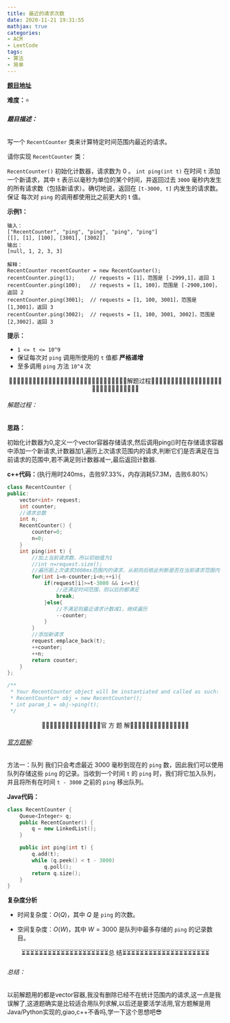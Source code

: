 ```yaml
---
title: 最近的请求次数
date: 2020-11-21 19:31:55
mathjax: true
categories:
- ACM
- LeetCode
tags:
- 算法
- 简单
---
```


**[题目地址](https://leetcode-cn.com/problems/number-of-recent-calls/submissions/)**

**难度：**⭐

###### **题目描述：**

写一个 `RecentCounter` 类来计算特定时间范围内最近的请求。

请你实现 `RecentCounter` 类：

`RecentCounter()` 初始化计数器，请求数为 0 。
`int ping(int t)` 在时间 `t` 添加一个新请求，其中 `t` 表示以毫秒为单位的某个时间，并返回过去 `3000` 毫秒内发生的所有请求数（包括新请求）。确切地说，返回在 `[t-3000, t]` 内发生的请求数。
保证 每次对 `ping` 的调用都使用比之前更大的 t 值。

<!-- more -->

**示例1：**

```
输入：
["RecentCounter", "ping", "ping", "ping", "ping"]
[[], [1], [100], [3001], [3002]]
输出：
[null, 1, 2, 3, 3]

解释：
RecentCounter recentCounter = new RecentCounter();
recentCounter.ping(1);     // requests = [1]，范围是 [-2999,1]，返回 1
recentCounter.ping(100);   // requests = [1, 100]，范围是 [-2900,100]，返回 2
recentCounter.ping(3001);  // requests = [1, 100, 3001]，范围是 [1,3001]，返回 3
recentCounter.ping(3002);  // requests = [1, 100, 3001, 3002]，范围是 [2,3002]，返回 3
```

**提示：**

- `1 <= t <= 10^9`
- 保证每次对 `ping` 调用所使用的 `t` 值都 **严格递增**
- 至多调用 `ping` 方法 `10^4` 次



<center>🙋‍♂️🙋‍♂️🙋‍♂️🙋‍♂️🙋‍♂️🙋‍♂️🙋‍♂️🙋‍♂️🙋‍♂️🙋‍♂️🙋‍♂️🙋‍♂️🙋‍♂️🙋‍♂️🙋‍♂️解题过程🙋‍♂️🙋‍♂️🙋‍♂️🙋‍♂️🙋‍♂️🙋‍♂️🙋‍♂️🙋‍♂️🙋‍♂️🙋‍♂️🙋‍♂️🙋‍♂️🙋‍♂️🙋‍♂️🙋‍♂️</center>

###### 解题过程：

**思路：**

初始化计数器为0,定义一个vector容器存储请求,然后调用ping()时在存储请求容器中添加一个新请求,计数器加1,遍历上次请求范围内的请求,判断它们是否满足在当前请求的范围中,若不满足则计数器减一,最后返回计数器.

**c++代码：**(执行用时240ms，击败97.33%，内存消耗57.3M，击败6.80%）

```c++
class RecentCounter {
public:
    vector<int> request;
    int counter;
    //请求总数
    int n;
    RecentCounter() {
        counter=0;
        n=0;
    }
    int ping(int t) {
        //加上当前请求数，所以初始值为1
        //int n=request.size();
        //遍历距上次请求3000ms范围内的请求，从前向后依此判断是否在当前请求范围内
        for(int i=n-counter;i<n;++i){
            if(request[i]>=t-3000 && i<=t){
                //还满足时间范围，则以后的都满足
                break;
            }else{
                //不满足则最近请求计数减1，继续遍历
                --counter;
            }
        }
        //添加新请求
        request.emplace_back(t);
        ++counter;
        ++n;
        return counter;
    }
};

/**
 * Your RecentCounter object will be instantiated and called as such:
 * RecentCounter* obj = new RecentCounter();
 * int param_1 = obj->ping(t);
 */
```



<center>💎💎💎💎💎💎💎💎💎💎💎💎💎💎💎官 方 题 解💎💎💎💎💎💎💎💎💎💎💎💎💎💎💎</center>

###### [官方题解](https://leetcode-cn.com/problems/number-of-recent-calls/solution/):

方法一：队列
我们只会考虑最近 3000 毫秒到现在的 `ping` 数，因此我们可以使用队列存储这些 `ping` 的记录。当收到一个时间 `t` 的 `ping` 时，我们将它加入队列，并且将所有在时间 `t - 3000` 之前的 `ping` 移出队列。

**Java代码：**

```c++
class RecentCounter {
    Queue<Integer> q;
    public RecentCounter() {
        q = new LinkedList();
    }

    public int ping(int t) {
        q.add(t);
        while (q.peek() < t - 3000)
            q.poll();
        return q.size();
    }
}
```

**复杂度分析**

- 时间复杂度：$O(Q)$，其中 $Q$ 是 `ping` 的次数。

- 空间复杂度：$O(W)$，其中 $W = 3000$ 是队列中最多存储的 `ping` 的记录数目。




<center>⏳⏳⏳⏳⏳⏳⏳⏳⏳⏳⏳⏳⏳⏳⏳⏳⏳⏳⏳⏳总 结⏳⏳⏳⏳⏳⏳⏳⏳⏳⏳⏳⏳⏳⏳⏳⏳⏳⏳⏳⏳</center>

###### 总结：

以前解题用的都是vector容器,我没有删除已经不在统计范围内的请求,这一点是我误解了,这道题确实是比较适合用队列求解,以后还是要活学活用,官方题解是用Java/Python实现的,giao,c++不香吗,学一下这个思想吧😎